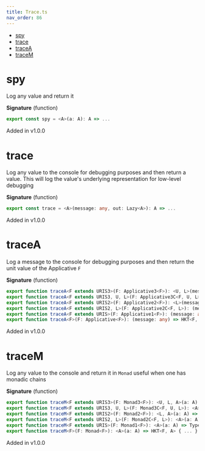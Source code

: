 ```yaml
---
title: Trace.ts
nav_order: 86
---
```


<!-- START doctoc generated TOC please keep comment here to allow auto update -->
<!-- DON'T EDIT THIS SECTION, INSTEAD RE-RUN doctoc TO UPDATE -->


- [spy](#spy)
- [trace](#trace)
- [traceA](#tracea)
- [traceM](#tracem)

<!-- END doctoc generated TOC please keep comment here to allow auto update -->

# spy

Log any value and return it

**Signature** (function)

```ts
export const spy = <A>(a: A): A => ...
```

Added in v1.0.0

# trace

Log any value to the console for debugging purposes and then return a value. This will log the value's underlying
representation for low-level debugging

**Signature** (function)

```ts
export const trace = <A>(message: any, out: Lazy<A>): A => ...
```

Added in v1.0.0

# traceA

Log a message to the console for debugging purposes and then return the unit value of the Applicative `F`

**Signature** (function)

```ts
export function traceA<F extends URIS3>(F: Applicative3<F>): <U, L>(message: any) => Type3<F, U, L, void>
export function traceA<F extends URIS3, U, L>(F: Applicative3C<F, U, L>): (message: any) => Type3<F, U, L, void>
export function traceA<F extends URIS2>(F: Applicative2<F>): <L>(message: any) => Type2<F, L, void>
export function traceA<F extends URIS2, L>(F: Applicative2C<F, L>): (message: any) => Type2<F, L, void>
export function traceA<F extends URIS>(F: Applicative1<F>): (message: any) => Type<F, void>
export function traceA<F>(F: Applicative<F>): (message: any) => HKT<F, void> { ... }
```

Added in v1.0.0

# traceM

Log any value to the console and return it in `Monad` useful when one has monadic chains

**Signature** (function)

```ts
export function traceM<F extends URIS3>(F: Monad3<F>): <U, L, A>(a: A) => Type3<F, U, L, A>
export function traceM<F extends URIS3, U, L>(F: Monad3C<F, U, L>): <A>(a: A) => Type3<F, U, L, A>
export function traceM<F extends URIS2>(F: Monad2<F>): <L, A>(a: A) => Type2<F, L, A>
export function traceM<F extends URIS2, L>(F: Monad2C<F, L>): <A>(a: A) => Type2<F, L, A>
export function traceM<F extends URIS>(F: Monad1<F>): <A>(a: A) => Type<F, A>
export function traceM<F>(F: Monad<F>): <A>(a: A) => HKT<F, A> { ... }
```

Added in v1.0.0
